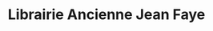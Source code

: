 ---
title: "Librairie Ancienne Jean Faye"
url: /vichy/librairie-ancienne-jean-faye/
shop: Bücher
---